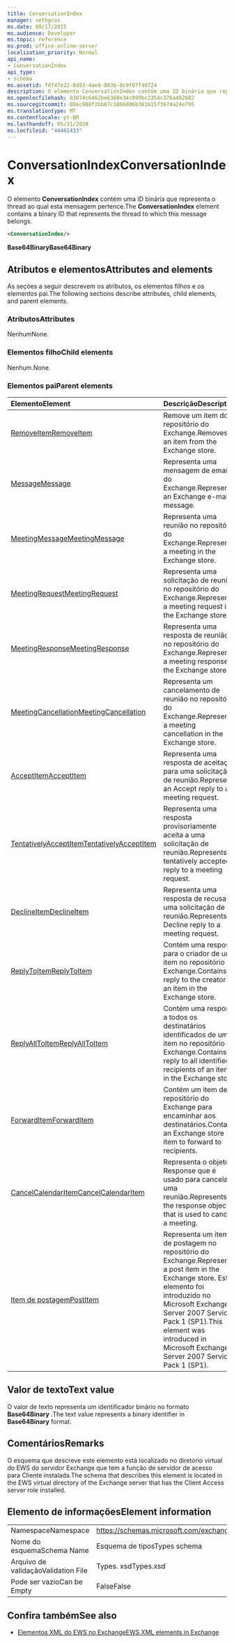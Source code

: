 ```yaml
---
title: ConversationIndex
manager: sethgros
ms.date: 09/17/2015
ms.audience: Developer
ms.topic: reference
ms.prod: office-online-server
localization_priority: Normal
api_name:
- ConversationIndex
api_type:
- schema
ms.assetid: fdf47e22-8d93-4ae4-883b-0c9f07f48724
description: O elemento ConversationIndex contém uma ID binária que representa o thread ao qual esta mensagem pertence.
ms.openlocfilehash: 03874c6462be6380e34c999bc2354c376a462882
ms.sourcegitcommit: 88ec988f2bb67c1866d06b361615f3674a24e795
ms.translationtype: MT
ms.contentlocale: pt-BR
ms.lasthandoff: 05/31/2020
ms.locfileid: "44461433"
---
```

# <a name="conversationindex"></a><span data-ttu-id="e0fef-103">ConversationIndex</span><span class="sxs-lookup"><span data-stu-id="e0fef-103">ConversationIndex</span></span>

<span data-ttu-id="e0fef-104">O elemento **ConversationIndex** contém uma ID binária que representa o thread ao qual esta mensagem pertence.</span><span class="sxs-lookup"><span data-stu-id="e0fef-104">The **ConversationIndex** element contains a binary ID that represents the thread to which this message belongs.</span></span> 
  
```xml
<ConversationIndex/>
```

 <span data-ttu-id="e0fef-105">**Base64Binary**</span><span class="sxs-lookup"><span data-stu-id="e0fef-105">**Base64Binary**</span></span>
## <a name="attributes-and-elements"></a><span data-ttu-id="e0fef-106">Atributos e elementos</span><span class="sxs-lookup"><span data-stu-id="e0fef-106">Attributes and elements</span></span>

<span data-ttu-id="e0fef-107">As seções a seguir descrevem os atributos, os elementos filhos e os elementos pai.</span><span class="sxs-lookup"><span data-stu-id="e0fef-107">The following sections describe attributes, child elements, and parent elements.</span></span>
  
### <a name="attributes"></a><span data-ttu-id="e0fef-108">Atributos</span><span class="sxs-lookup"><span data-stu-id="e0fef-108">Attributes</span></span>

<span data-ttu-id="e0fef-109">Nenhum</span><span class="sxs-lookup"><span data-stu-id="e0fef-109">None.</span></span>
  
### <a name="child-elements"></a><span data-ttu-id="e0fef-110">Elementos filho</span><span class="sxs-lookup"><span data-stu-id="e0fef-110">Child elements</span></span>

<span data-ttu-id="e0fef-111">Nenhum.</span><span class="sxs-lookup"><span data-stu-id="e0fef-111">None.</span></span>
  
### <a name="parent-elements"></a><span data-ttu-id="e0fef-112">Elementos pai</span><span class="sxs-lookup"><span data-stu-id="e0fef-112">Parent elements</span></span>

|<span data-ttu-id="e0fef-113">**Elemento**</span><span class="sxs-lookup"><span data-stu-id="e0fef-113">**Element**</span></span>|<span data-ttu-id="e0fef-114">**Descrição**</span><span class="sxs-lookup"><span data-stu-id="e0fef-114">**Description**</span></span>|
|:-----|:-----|
|[<span data-ttu-id="e0fef-115">RemoveItem</span><span class="sxs-lookup"><span data-stu-id="e0fef-115">RemoveItem</span></span>](removeitem.md) <br/> |<span data-ttu-id="e0fef-116">Remove um item do repositório do Exchange.</span><span class="sxs-lookup"><span data-stu-id="e0fef-116">Removes an item from the Exchange store.</span></span>  <br/> |
|[<span data-ttu-id="e0fef-117">Message</span><span class="sxs-lookup"><span data-stu-id="e0fef-117">Message</span></span>](message-ex15websvcsotherref.md) <br/> |<span data-ttu-id="e0fef-118">Representa uma mensagem de email do Exchange.</span><span class="sxs-lookup"><span data-stu-id="e0fef-118">Represents an Exchange e-mail message.</span></span>  <br/> |
|[<span data-ttu-id="e0fef-119">MeetingMessage</span><span class="sxs-lookup"><span data-stu-id="e0fef-119">MeetingMessage</span></span>](meetingmessage.md) <br/> |<span data-ttu-id="e0fef-120">Representa uma reunião no repositório do Exchange.</span><span class="sxs-lookup"><span data-stu-id="e0fef-120">Represents a meeting in the Exchange store.</span></span>  <br/> |
|[<span data-ttu-id="e0fef-121">MeetingRequest</span><span class="sxs-lookup"><span data-stu-id="e0fef-121">MeetingRequest</span></span>](meetingrequest.md) <br/> |<span data-ttu-id="e0fef-122">Representa uma solicitação de reunião no repositório do Exchange.</span><span class="sxs-lookup"><span data-stu-id="e0fef-122">Represents a meeting request in the Exchange store.</span></span>  <br/> |
|[<span data-ttu-id="e0fef-123">MeetingResponse</span><span class="sxs-lookup"><span data-stu-id="e0fef-123">MeetingResponse</span></span>](meetingresponse.md) <br/> |<span data-ttu-id="e0fef-124">Representa uma resposta de reunião no repositório do Exchange.</span><span class="sxs-lookup"><span data-stu-id="e0fef-124">Represents a meeting response in the Exchange store.</span></span>  <br/> |
|[<span data-ttu-id="e0fef-125">MeetingCancellation</span><span class="sxs-lookup"><span data-stu-id="e0fef-125">MeetingCancellation</span></span>](meetingcancellation.md) <br/> |<span data-ttu-id="e0fef-126">Representa um cancelamento de reunião no repositório do Exchange.</span><span class="sxs-lookup"><span data-stu-id="e0fef-126">Represents a meeting cancellation in the Exchange store.</span></span>  <br/> |
|[<span data-ttu-id="e0fef-127">AcceptItem</span><span class="sxs-lookup"><span data-stu-id="e0fef-127">AcceptItem</span></span>](acceptitem.md) <br/> |<span data-ttu-id="e0fef-128">Representa uma resposta de aceitação para uma solicitação de reunião.</span><span class="sxs-lookup"><span data-stu-id="e0fef-128">Represents an Accept reply to a meeting request.</span></span>  <br/> |
|[<span data-ttu-id="e0fef-129">TentativelyAcceptItem</span><span class="sxs-lookup"><span data-stu-id="e0fef-129">TentativelyAcceptItem</span></span>](tentativelyacceptitem.md) <br/> |<span data-ttu-id="e0fef-130">Representa uma resposta provisoriamente aceita a uma solicitação de reunião.</span><span class="sxs-lookup"><span data-stu-id="e0fef-130">Represents a tentatively accepted reply to a meeting request.</span></span>  <br/> |
|[<span data-ttu-id="e0fef-131">DeclineItem</span><span class="sxs-lookup"><span data-stu-id="e0fef-131">DeclineItem</span></span>](declineitem.md) <br/> |<span data-ttu-id="e0fef-132">Representa uma resposta de recusa a uma solicitação de reunião.</span><span class="sxs-lookup"><span data-stu-id="e0fef-132">Represents a Decline reply to a meeting request.</span></span>  <br/> |
|[<span data-ttu-id="e0fef-133">ReplyToItem</span><span class="sxs-lookup"><span data-stu-id="e0fef-133">ReplyToItem</span></span>](replytoitem.md) <br/> |<span data-ttu-id="e0fef-134">Contém uma resposta para o criador de um item no repositório do Exchange.</span><span class="sxs-lookup"><span data-stu-id="e0fef-134">Contains a reply to the creator of an item in the Exchange store.</span></span>  <br/> |
|[<span data-ttu-id="e0fef-135">ReplyAllToItem</span><span class="sxs-lookup"><span data-stu-id="e0fef-135">ReplyAllToItem</span></span>](replyalltoitem.md) <br/> |<span data-ttu-id="e0fef-136">Contém uma resposta a todos os destinatários identificados de um item no repositório do Exchange.</span><span class="sxs-lookup"><span data-stu-id="e0fef-136">Contains a reply to all identified recipients of an item in the Exchange store.</span></span>  <br/> |
|[<span data-ttu-id="e0fef-137">ForwardItem</span><span class="sxs-lookup"><span data-stu-id="e0fef-137">ForwardItem</span></span>](forwarditem.md) <br/> |<span data-ttu-id="e0fef-138">Contém um item de repositório do Exchange para encaminhar aos destinatários.</span><span class="sxs-lookup"><span data-stu-id="e0fef-138">Contains an Exchange store item to forward to recipients.</span></span>  <br/> |
|[<span data-ttu-id="e0fef-139">CancelCalendarItem</span><span class="sxs-lookup"><span data-stu-id="e0fef-139">CancelCalendarItem</span></span>](cancelcalendaritem.md) <br/> |<span data-ttu-id="e0fef-140">Representa o objeto Response que é usado para cancelar uma reunião.</span><span class="sxs-lookup"><span data-stu-id="e0fef-140">Represents the response object that is used to cancel a meeting.</span></span>  <br/> |
|[<span data-ttu-id="e0fef-141">Item de postagem</span><span class="sxs-lookup"><span data-stu-id="e0fef-141">PostItem</span></span>](postitem.md) <br/> |<span data-ttu-id="e0fef-142">Representa um item de postagem no repositório do Exchange.</span><span class="sxs-lookup"><span data-stu-id="e0fef-142">Represents a post item in the Exchange store.</span></span> <span data-ttu-id="e0fef-143">Este elemento foi introduzido no Microsoft Exchange Server 2007 Service Pack 1 (SP1).</span><span class="sxs-lookup"><span data-stu-id="e0fef-143">This element was introduced in Microsoft Exchange Server 2007 Service Pack 1 (SP1).</span></span>  <br/> |
   
## <a name="text-value"></a><span data-ttu-id="e0fef-144">Valor de texto</span><span class="sxs-lookup"><span data-stu-id="e0fef-144">Text value</span></span>

<span data-ttu-id="e0fef-145">O valor de texto representa um identificador binário no formato **Base64Binary** .</span><span class="sxs-lookup"><span data-stu-id="e0fef-145">The text value represents a binary identifier in **Base64Binary** format.</span></span> 
  
## <a name="remarks"></a><span data-ttu-id="e0fef-146">Comentários</span><span class="sxs-lookup"><span data-stu-id="e0fef-146">Remarks</span></span>

<span data-ttu-id="e0fef-147">O esquema que descreve este elemento está localizado no diretório virtual do EWS do servidor Exchange que tem a função de servidor de acesso para Cliente instalada.</span><span class="sxs-lookup"><span data-stu-id="e0fef-147">The schema that describes this element is located in the EWS virtual directory of the Exchange server that has the Client Access server role installed.</span></span>
  
## <a name="element-information"></a><span data-ttu-id="e0fef-148">Elemento de informações</span><span class="sxs-lookup"><span data-stu-id="e0fef-148">Element information</span></span>

|||
|:-----|:-----|
|<span data-ttu-id="e0fef-149">Namespace</span><span class="sxs-lookup"><span data-stu-id="e0fef-149">Namespace</span></span>  <br/> |https://schemas.microsoft.com/exchange/services/2006/types  <br/> |
|<span data-ttu-id="e0fef-150">Nome do esquema</span><span class="sxs-lookup"><span data-stu-id="e0fef-150">Schema Name</span></span>  <br/> |<span data-ttu-id="e0fef-151">Esquema de tipos</span><span class="sxs-lookup"><span data-stu-id="e0fef-151">Types schema</span></span>  <br/> |
|<span data-ttu-id="e0fef-152">Arquivo de validação</span><span class="sxs-lookup"><span data-stu-id="e0fef-152">Validation File</span></span>  <br/> |<span data-ttu-id="e0fef-153">Types. xsd</span><span class="sxs-lookup"><span data-stu-id="e0fef-153">Types.xsd</span></span>  <br/> |
|<span data-ttu-id="e0fef-154">Pode ser vazio</span><span class="sxs-lookup"><span data-stu-id="e0fef-154">Can be Empty</span></span>  <br/> |<span data-ttu-id="e0fef-155">False</span><span class="sxs-lookup"><span data-stu-id="e0fef-155">False</span></span>  <br/> |
   
## <a name="see-also"></a><span data-ttu-id="e0fef-156">Confira também</span><span class="sxs-lookup"><span data-stu-id="e0fef-156">See also</span></span>



- [<span data-ttu-id="e0fef-157">Elementos XML do EWS no Exchange</span><span class="sxs-lookup"><span data-stu-id="e0fef-157">EWS XML elements in Exchange</span></span>](ews-xml-elements-in-exchange.md)

